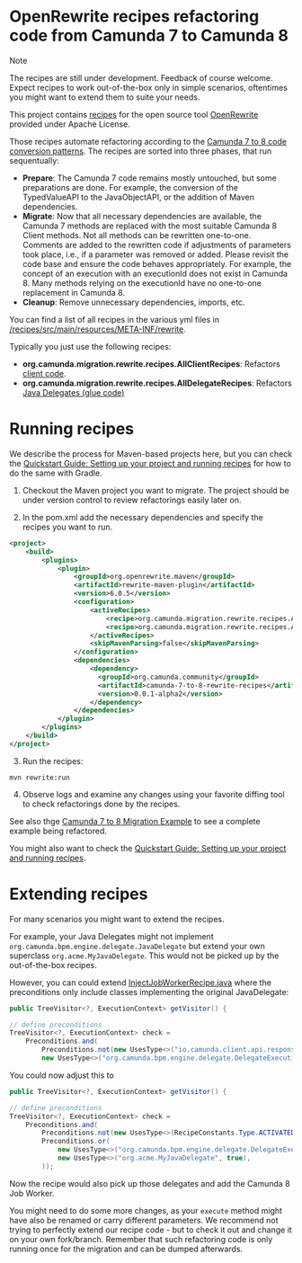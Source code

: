 # OpenRewrite recipes refactoring code from Camunda 7 to Camunda 8 

> [!NOTE]  
> The recipes are still under development. Feedback of course welcome. Expect recipes to work out-of-the-box only in simple scenarios, oftentimes you might want to extend them to suite your needs.

This project contains [recipes](https://docs.openrewrite.org/concepts-and-explanations/recipes) for the open source tool [OpenRewrite](https://docs.openrewrite.org/) provided under Apache License.

Those recipes automate refactoring according to the [Camunda 7 to 8 code conversion patterns](../patterns/). The recipes are sorted into three phases, that run sequentually:

* **Prepare**: The Camunda 7 code remains mostly untouched, but some preparations are done. For example, the conversion of the TypedValueAPI to the JavaObjectAPI, or the addition of Maven dependencies.
* **Migrate**: Now that all necessary dependencies are available, the Camunda 7 methods are replaced with the most suitable Camunda 8 Client methods. Not all methods can be rewritten one-to-one. Comments are added to the rewritten code if adjustments of parameters took place, i.e., if a parameter was removed or added. Please revisit the code base and ensure the code behaves appropriately. For example, the concept of an execution with an executionId does not exist in Camunda 8. Many methods relying on the executionId have no one-to-one replacement in Camunda 8.
* **Cleanup**: Remove unnecessary dependencies, imports, etc.

You can find a list of all recipes in the various yml files in [/recipes/src/main/resources/META-INF/rewrite](/recipes/src/main/resources/META-INF/rewrite). 

Typically you just use the following recipes:

* **org.camunda.migration.rewrite.recipes.AllClientRecipes**: Refactors [client code](/patterns/20-client-code).
* **org.camunda.migration.rewrite.recipes.AllDelegateRecipes**: Refactors [Java Delegates (glue code)](/patterns/30-glue-code)

# Running recipes

We describe the process for Maven-based projects here, but you can check the  [Quickstart Guide: Setting up your project and running recipes](https://docs.openrewrite.org/running-recipes/getting-started) for how to do the same with Gradle.

1. Checkout the Maven project you want to migrate. The project should be under version control to review refactorings easily later on.

2. In the pom.xml add the necessary dependencies and specify the recipes you want to run. 

```xml
<project>
    <build>
        <plugins>
            <plugin>
                <groupId>org.openrewrite.maven</groupId>
                <artifactId>rewrite-maven-plugin</artifactId>
                <version>6.0.5</version>
                <configuration>
                    <activeRecipes>
                        <recipe>org.camunda.migration.rewrite.recipes.AllClientRecipes</recipe>
                        <recipe>org.camunda.migration.rewrite.recipes.AllDelegateRecipes</recipe>
                    </activeRecipes>
                    <skipMavenParsing>false</skipMavenParsing>
                </configuration>
                <dependencies>
                    <dependency>
                      <groupId>org.camunda.community</groupId>
                      <artifactId>camunda-7-to-8-rewrite-recipes</artifactId>
                      <version>0.0.1-alpha2</version>
                    </dependency>
                </dependencies>
            </plugin>
        </plugins>
    </build>
</project>
```

3. Run the recipes:

```shell
mvn rewrite:run
```

4. Observe logs and examine any changes using your favorite diffing tool to check refactorings done by the recipes.

See also thge [Camunda 7 to 8 Migration Example](https://github.com/camunda-community-hub/camunda-7-to-8-migration-example) to see a complete example being refactored.

You might also want to check the [Quickstart Guide: Setting up your project and running recipes](https://docs.openrewrite.org/running-recipes/getting-started).

# Extending recipes

For many scenarios you might want to extend the recipes.

For example, your Java Delegates might not implement ` org.camunda.bpm.engine.delegate.JavaDelegate` but extend your own superclass `org.acme.MyJavaDelegate`. This would not be picked up by the out-of-the-box recipes. 

However, you can could extend [InjectJobWorkerRecipe.java](/recipes/src/main/java/org/camunda/migration/rewrite/recipes/delegate/prepare/InjectJobWorkerRecipe.java#L34) where the preconditions only include classes implementing the original JavaDelegate:

```java
public TreeVisitor<?, ExecutionContext> getVisitor() {

// define preconditions
TreeVisitor<?, ExecutionContext> check =
    Preconditions.and(
        Preconditions.not(new UsesType<>("io.camunda.client.api.response.ActivatedJob", true)),
        new UsesType<>("org.camunda.bpm.engine.delegate.DelegateExecution", true));
```

You could now adjust this to

```java
public TreeVisitor<?, ExecutionContext> getVisitor() {

// define preconditions
TreeVisitor<?, ExecutionContext> check =
    Preconditions.and(
        Preconditions.not(new UsesType<>(RecipeConstants.Type.ACTIVATED_JOB, true)),
        Preconditions.or(
            new UsesType<>("org.camunda.bpm.engine.delegate.DelegateExecution", true),
            new UsesType<>("org.acme.MyJavaDelegate", true),
        )); 
```

Now the recipe would also pick up those delegates and add the Camunda 8 Job Worker.

You might need to do some more changes, as your `execute` method might have also be renamed or carry different parameters. We recommend not trying to perfectly extend our recipe code - but to check it out and change it on your own fork/branch. Remember that such refactoring code is only running once for the migration and can be dumped afterwards.